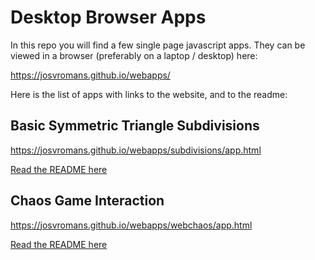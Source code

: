 # Desktop Browser Apps

In this repo you will find a few single page javascript apps. 
They can be viewed in a browser (preferably on a laptop / desktop) here:

https://josvromans.github.io/webapps/

Here is the list of apps with links to the website, and to the readme:

## Basic Symmetric Triangle Subdivisions
https://josvromans.github.io/webapps/subdivisions/app.html

[Read the README here](subdivisions/README.md)

## Chaos Game Interaction
https://josvromans.github.io/webapps/webchaos/app.html

[Read the README here](webchaos/README.md)
